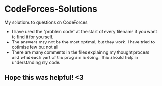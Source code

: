 # CodeForces-Solutions
My solutions to questions on CodeForces!

- I have used the "problem code" at the start of every filename if you want to find it for yourself. 
- The answers may not be the most optimal, but they work. I have tried to optimise few but not all.
- There are many comments in the files explaining my thought process and what each part of the program is doing. This should help in understanding my code.

## Hope this was helpful! <3
